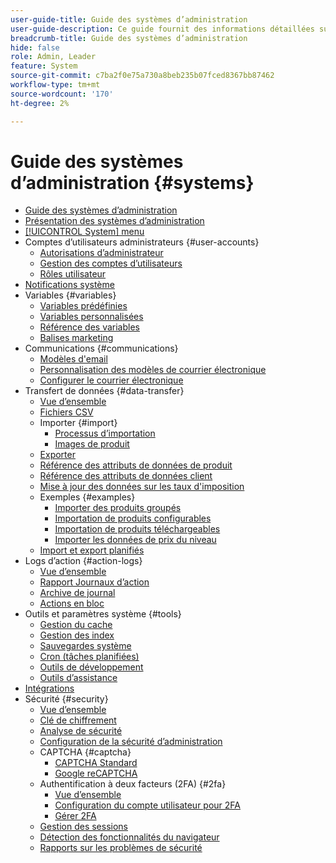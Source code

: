 ```yaml
---
user-guide-title: Guide des systèmes d’administration
user-guide-description: Ce guide fournit des informations détaillées sur la sécurité d’administration, les opérations de maintenance et les ressources à l’échelle du système qui prennent en charge les fonctions organisationnelles dans votre boutique Adobe Commerce.
breadcrumb-title: Guide des systèmes d’administration
hide: false
role: Admin, Leader
feature: System
source-git-commit: c7ba2f0e75a730a8beb235b07fced8367bb87462
workflow-type: tm+mt
source-wordcount: '170'
ht-degree: 2%

---
```



# Guide des systèmes d’administration {#systems}

- [Guide des systèmes d’administration](guide-overview.md)
- [Présentation des systèmes d’administration](introduction.md)
- [[!UICONTROL System] menu](system-menu.md)
- Comptes d’utilisateurs administrateurs {#user-accounts}
   - [Autorisations d’administrateur](permissions.md)
   - [Gestion des comptes d’utilisateurs](permissions-users-all.md)
   - [Rôles utilisateur](permissions-user-roles.md)
- [Notifications système](notifications.md)
- Variables {#variables}
   - [Variables prédéfinies](variables-predefined.md)
   - [Variables personnalisées](variables-custom.md)
   - [Référence des variables](variables-reference.md)
   - [Balises marketing](markup-tags.md)
- Communications {#communications}
   - [Modèles d&#39;email](email-templates.md)
   - [Personnalisation des modèles de courrier électronique](email-template-custom.md)
   - [Configurer le courrier électronique](email-communications.md)
- Transfert de données {#data-transfer}
   - [Vue d’ensemble](data-transfer.md)
   - [Fichiers CSV](data-csv.md)
   - Importer {#import}
      - [Processus d’importation](data-import.md)
      - [Images de produit](data-import-product-images.md)
   - [Exporter](data-export.md)
   - [Référence des attributs de données de produit](data-attributes-product.md)
   - [Référence des attributs de données client](data-attributes-customer.md)
   - [Mise à jour des données sur les taux d&#39;imposition](data-transfer-tax-rates.md)
   - Exemples {#examples}
      - [Importer des produits groupés](data-transfer-bundle-products.md)
      - [Importation de produits configurables](data-transfer-configurable-products.md)
      - [Importation de produits téléchargeables](data-transfer-downloadable-products.md)
      - [Importer les données de prix du niveau](data-import-price-tier.md)
   - [Import et export planifiés](data-scheduled-import-export.md)
- Logs d’action {#action-logs}
   - [Vue d’ensemble](action-log.md)
   - [Rapport Journaux d’action](action-log-report.md)
   - [Archive de journal](action-log-archive.md)
   - [Actions en bloc](action-log-bulk-actions.md)
- Outils et paramètres système {#tools}
   - [Gestion du cache](cache-management.md)
   - [Gestion des index](index-management.md)
   - [Sauvegardes système](backups.md)
   - [Cron (tâches planifiées)](cron.md)
   - [Outils de développement](developer-tools.md)
   - [Outils d’assistance](support.md)
- [Intégrations](integrations.md)
- Sécurité {#security}
   - [Vue d’ensemble](security.md)
   - [Clé de chiffrement](encryption-key.md)
   - [Analyse de sécurité](security-scan.md)
   - [Configuration de la sécurité d’administration](security-admin.md)
   - CAPTCHA {#captcha}
      - [CAPTCHA Standard](security-captcha.md)
      - [Google reCAPTCHA](security-google-recaptcha.md)
   - Authentification à deux facteurs (2FA) {#2fa}
      - [Vue d’ensemble](security-two-factor-authentication.md)
      - [Configuration du compte utilisateur pour 2FA](security-two-factor-authentication-use.md)
      - [Gérer 2FA](security-two-factor-authentication-manage.md)
   - [Gestion des sessions](security-session-management.md)
   - [Détection des fonctionnalités du navigateur](security-browser-capabilities-detection.md)
   - [Rapports sur les problèmes de sécurité](security-issue-reporting.md)
